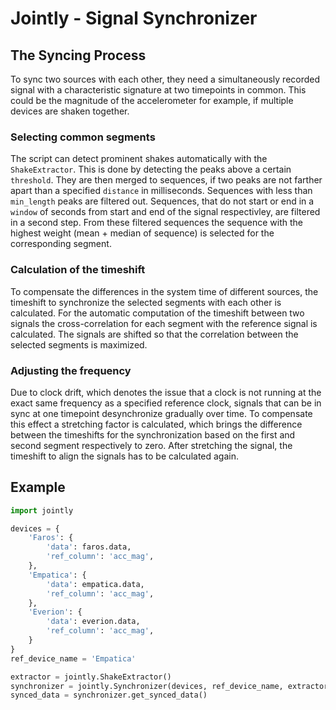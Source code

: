 # Jointly - Signal Synchronizer

## The Syncing Process

To sync two sources with each other, they need a simultaneously recorded signal with a characteristic signature at two timepoints in common. This could be the magnitude of the accelerometer for example, if multiple devices are shaken together.

### Selecting common segments

The script can detect prominent shakes automatically with the `ShakeExtractor`. This is done by detecting the peaks above a certain `threshold`. They are then merged to sequences, if two peaks are not farther apart than a specified `distance` in milliseconds. Sequences with less than `min_length` peaks are filtered out. Sequences, that do not start or end in a `window` of seconds from start and end of the signal respectivley, are filtered in a second step. From these filtered sequences the sequence with the highest weight (mean + median of sequence) is selected for the corresponding segment.

### Calculation of the timeshift

To compensate the differences in the system time of different sources, the timeshift to synchronize the selected segments with each other is calculated. For the automatic computation of the timeshift between two signals the cross-correlation for each segment with the reference signal is calculated. The signals are shifted so that the correlation between the selected segments is maximized.

### Adjusting the frequency

Due to clock drift, which denotes the issue that a clock is not running at the exact same frequency as a specified reference clock, signals that can be in sync at one timepoint desynchronize gradually over time. To compensate this effect a stretching factor is calculated, which brings the difference between the timeshifts for the synchronization based on the first and second segment respectively to zero. After stretching the signal, the timeshift to align the signals has to be calculated again.

## Example

```python
import jointly

devices = {
    'Faros': {
        'data': faros.data,
        'ref_column': 'acc_mag',
    },
    'Empatica': {
        'data': empatica.data,
        'ref_column': 'acc_mag',
    },
    'Everion': {
        'data': everion.data,
        'ref_column': 'acc_mag',
    }
}
ref_device_name = 'Empatica'

extractor = jointly.ShakeExtractor()
synchronizer = jointly.Synchronizer(devices, ref_device_name, extractor)
synced_data = synchronizer.get_synced_data()
```